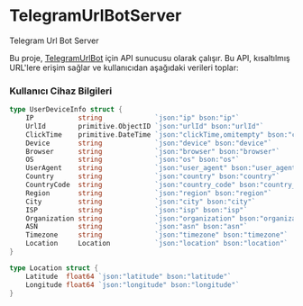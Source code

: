 # TelegramUrlBotServer

Telegram Url Bot Server

Bu proje, [TelegramUrlBot](https://github.com/SadikSunbul/TelegramUrlBot) için API sunucusu olarak çalışır. Bu API, kısaltılmış URL'lere erişim sağlar ve kullanıcıdan aşağıdaki verileri toplar:

### Kullanıcı Cihaz Bilgileri

```go
type UserDeviceInfo struct {
    IP           string             `json:"ip" bson:"ip"`
    UrlId        primitive.ObjectID `json:"urlId" bson:"urlId"`
    ClickTime    primitive.DateTime `json:"clickTime,omitempty" bson:"clickTime,omitempty"`
    Device       string             `json:"device" bson:"device"`
    Browser      string             `json:"browser" bson:"browser"`
    OS           string             `json:"os" bson:"os"`
    UserAgent    string             `json:"user_agent" bson:"user_agent"`
    Country      string             `json:"country" bson:"country"`
    CountryCode  string             `json:"country_code" bson:"country_code"`
    Region       string             `json:"region" bson:"region"`
    City         string             `json:"city" bson:"city"`
    ISP          string             `json:"isp" bson:"isp"`
    Organization string             `json:"organization" bson:"organization"`
    ASN          string             `json:"asn" bson:"asn"`
    Timezone     string             `json:"timezone" bson:"timezone"`
    Location     Location           `json:"location" bson:"location"`
}

type Location struct {
    Latitude  float64 `json:"latitude" bson:"latitude"`
    Longitude float64 `json:"longitude" bson:"longitude"`
}
